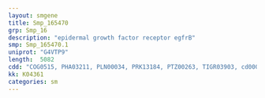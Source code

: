 ```yaml
---
layout: smgene
title: Smp_165470
grp: Smp_16
description: "epidermal growth factor receptor egfrB"
smp: Smp_165470.1
uniprot: "G4VTP9"
length:  5082
cdd: "COG0515, PHA03211, PLN00034, PRK13184, PTZ00263, TIGR03903, cd00064, cd05057, cl00066, cl08303, cl21453, pfam00757, pfam01030, pfam07714, pfam14843, smart00219, smart00261"
kk: K04361
categories: sm
---
```

